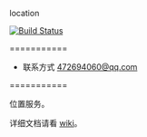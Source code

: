 location

[![Build Status](https://travis-ci.org/zhangxiaojianvip/location.svg?branch=master)](https://travis-ci.org/zhangxiaojianvip/location)

===========

* 联系方式 472694060@qq.com

===========

位置服务。

详细文档请看 [wiki](https://github.com/zhangxiaojianvip/location/wiki)。
